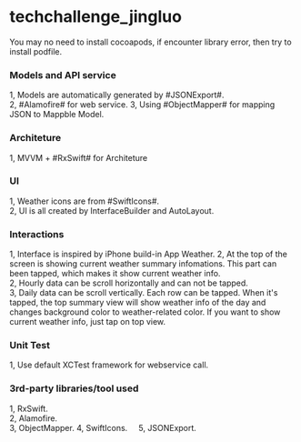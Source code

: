 # techchallenge_jingluo


You may no need to install cocoapods, if encounter library error, then try to install podfile.

### Models and API service ###
1, Models are automatically generated by #JSONExport#.  
2, #Alamofire# for web service. 
3, Using #ObjectMapper# for mapping JSON to Mappble Model. 


### Architeture ###
1, MVVM + #RxSwift# for Architeture  


### UI ###
1, Weather icons are from #SwiftIcons#.  
2, UI is all created by InterfaceBuilder and AutoLayout.  


### Interactions ###
1, Interface is inspired by iPhone build-in App Weather. 
2, At the top of the screen is showing current weather summary infomations. This part can been tapped, which makes it show current weather info.  
2, Hourly data can be scroll horizontally and can not be tapped.  
3, Daily data can be scroll vertically. Each row can be tapped. When it's tapped, the top summary view will show weather info of the day and changes background color to weather-related color. If you want to show current weather info, just tap on top view.  


### Unit Test ###
1, Use default XCTest framework for webservice call.


### 3rd-party libraries/tool used ###
1, RxSwift.  
2, Alamofire.  
3, ObjectMapper. 
4, SwiftIcons.     
5, JSONExport.    
